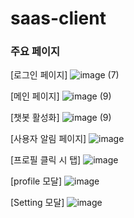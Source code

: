 # saas-client


### 주요 페이지

[로그인 페이지]
![image (7)](https://github.com/user-attachments/assets/cdb680ab-c5b6-4b20-9237-1f0e58965974)

[메인 페이지]
![image (9)](https://github.com/user-attachments/assets/df1983dc-84ef-4601-a707-30385bf355f8)

[챗봇 활성화]
![image (9)](https://github.com/user-attachments/assets/ed06b582-6401-48c9-82c5-5196dbfb4c55)

[사용자 알림 페이지]
![image](https://github.com/user-attachments/assets/ddf7b516-25e9-44df-af4e-5e44a0a3ae3d)

[프로필 클릭 시 탭]
![image](https://github.com/user-attachments/assets/51f081f7-5c12-4582-8720-b73ef014cdd4)

[profile 모달]
![image](https://github.com/user-attachments/assets/4062753b-2c11-44b3-80ba-05a71f3ded23)

[Setting 모달]
![image](https://github.com/user-attachments/assets/10865ecf-f6f5-4915-921b-676213f10002)
